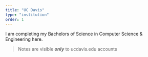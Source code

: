 ```yaml
---
title: "UC Davis"
type: "institution"
order: 1
---
```


I am completing my Bachelors of Science in Computer Science & Engineering here.

> Notes are visible ***only*** to ucdavis.edu accounts